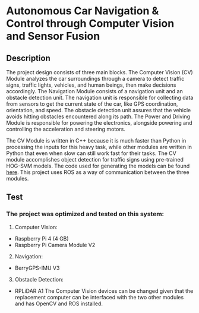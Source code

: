 # Autonomous Car Navigation &amp; Control through Computer Vision and Sensor Fusion

## Description
The project design consists of three main blocks. The Computer Vision (CV) Module analyzes the car surroundings through a camera to detect traffic signs, traffic lights, vehicles, and human beings, then make decisions accordingly. The Navigation Module consists of a navigation unit and an obstacle detection unit. The navigation unit is responsible for collecting data from sensors to get the current state of the car, like GPS coordination, orientation, and speed. The obstacle detection unit assures that the vehicle avoids hitting obstacles encountered along its path. The Power and Driving Module is responsible for powering the electronics, alongside powering and controlling the acceleration and steering motors.

The CV Module is written in C++ because it is much faster than Python in processing the inputs for this heavy task, while other modules are written in Python that even when slow can still work fast for their tasks. The CV module accomplishes object detection for traffic signs using pre-trained HOG-SVM models. The code used for generating the models can be found [here](https://github.com/opencv/opencv/blob/master/samples/cpp/train_HOG.cpp).
This project uses ROS as a way of communication between the three modules.

## Test
### The project was optimized and tested on this system:
1. Computer Vision:
- Raspberry Pi 4 (4 GB)
- Raspberry Pi Camera Module V2
2. Navigation:
- BerryGPS-IMU V3
3. Obstacle Detection:
- RPLiDAR A1
The Computer Vision devices can be changed given that the replacement computer can be interfaced with the two other modules and has OpenCV and ROS installed.
